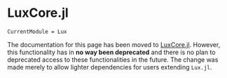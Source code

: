 # LuxCore.jl

```@meta
CurrentModule = Lux
```

The documentation for this page has been moved to [LuxCore.jl](https://luxdl.github.io/LuxCore.jl/dev).
However, this functionality has in **no way been deprecated** and there is no plan
to deprecated access to these functionalities in the future. The change was made merely to
allow lighter dependencies for users extending `Lux.jl`.
